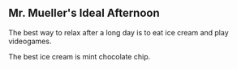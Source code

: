 ## Mr. Mueller's Ideal Afternoon

The best way to relax after a long day is to eat ice cream and play videogames.

The best ice cream is mint chocolate chip.